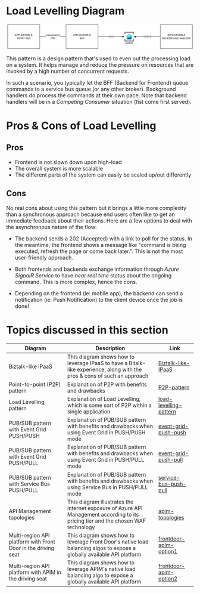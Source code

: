 # Load Levelling Diagram
![load-levelling](../images/loadlevelling.png)

This pattern is a design pattern that's used to even out the processing load on a system. It helps manage and reduce the pressure on resources that are invoked by a high number of concurrent requests.

In such a scenario, you typically let the BFF (Backend for Frontend) queue commands to a service bus queue (or any other broker). Background handlers do process the commands at their own pace. Note that backend handlers will be in a *Competing Consumer* situation (fist come first served).

# Pros & Cons of Load Levelling

## Pros

- Frontend is not slown down upon high-load
- The overall system is more scalable
- The different parts of the system can easily be scaled up/out differently

## Cons
No real cons about using this pattern but it brings a little more complexity than a synchronous approach because end users often like to get an immediate feedback about their actions. Here are a few options to deal with the asynchronous nature of the flow:

- The backend sends a 202 (Accepted) with a link to poll for the status. In the meantime, the frontend shows a message like "command is being executed, refresh the page or come back later.". This is not the most user-friendly approach.
- Both frontends and backends exchange information through *Azure SignalR Service* to have *near real time* status about the ongoing command. This is more complex, hence the cons.

- Depending on the frontend (ie: mobile app), the backend can send a notification (ie: Push Notification) to the client device once the job is done!

# Topics discussed in this section

| Diagram | Description |Link
| ----------- | ----------- | ----------- |
| Biztalk-like IPaaS | This diagram shows how to leverage IPaaS to have a Bitalk-like experience, along with the pros & cons of such an approach|[Biztalk-like-IPaaS](./patterns/biztalk-like-IPaaS-pattern.md) |
| Point-to-point (P2P) pattern | Explanation of P2P with benefits and drawbacks|[P2P-pattern](./patterns/point-to-point.md) |
| Load Levelling pattern | Explanation of Load Levelling, which is some sort of P2P within a single application|[load-levelling-pattern](./patterns/load-levelling.md) |
| PUB/SUB pattern with Event Grid PUSH/PUSH| Explanation of PUB/SUB pattern with benefits and drawbacks when using Event Grid in PUSH/PUSH mode|[event-grid-push-push](./patterns/pub-sub-event-grid.md) |
| PUB/SUB pattern with Event Grid PUSH/PULL| Explanation of PUB/SUB pattern with benefits and drawbacks when using Event Grid in PUSH/PULL mode|[event-grid-push-pull](./patterns/pub-sub-event-grid-pull.md) |
| PUB/SUB pattern with Service Bus PUSH/PULL| Explanation of PUB/SUB pattern with benefits and drawbacks when using Service Bus in PUSH/PULL mode|[service-bus-push-pull](./patterns/pub-sub-servicebus.md) |
| API Management topologies | This diagram illustrates the internet exposure of Azure API Management according to its pricing tier and the chosen WAF technology|[apim-topologies](./api%20management/topologies.md) |
| Multi-region API platform with Front Door in the driving seat| This diagram shows how to leverage Front Door's native load balancing algos to expose a globally available API platform|[frontdoor-apim-option1](./api%20management/multi-region-setup/frontdoorapim1.md) |
| Multi-region API platform with APIM in the driving seat| This diagram shows how to leverage APIM's native load balancing algo to expose a globally available API platform|[frontdoor-apim-option2](./api%20management/multi-region-setup/frontdoorapim2.md) |